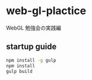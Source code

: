 # web-gl-plactice
WebGL 勉強会の実践編

## startup guide

```sh
npm install -g gulp
npm install
gulp build
```
